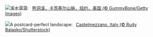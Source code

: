 ![](https://www.bing.com/th?id=OHR.BearHoleBrook_ZH-CN6855885557_UHD.jpg&w=1000)溪水潺潺:&nbsp;&ensp;[熊洞溪，卡茨基尔山脉，纽约，美国 (© GummyBone/Getty Images)](https://www.bing.com/th?id=OHR.BearHoleBrook_ZH-CN6855885557_UHD.jpg)
<br><br/>
![](https://www.bing.com/th?id=OHR.CastelmazzanoSunrise_EN-US9968041695_UHD.jpg&w=1000)A postcard-perfect landscape:&nbsp;&ensp;[Castelmezzano, Italy (© Rudy Balasko/Shutterstock)](https://www.bing.com/th?id=OHR.CastelmazzanoSunrise_EN-US9968041695_UHD.jpg)
<br><br/>

